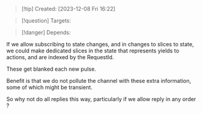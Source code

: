
>[!tip] Created: [2023-12-08 Fri 16:22]

>[!question] Targets: 

>[!danger] Depends: 

If we allow subscribing to state changes, and in changes to slices to state, we could make dedicated slices in the state that represents yields to actions, and are indexed by the RequestId.

These get blanked each new pulse.

Benefit is that we do not pollute the channel with these extra information, some of which might be transient.

So why not do all replies this way, particularly if we allow reply in any order ?